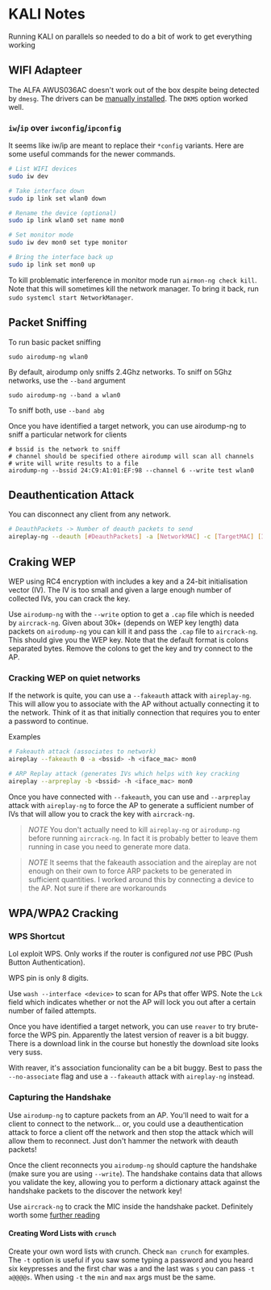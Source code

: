 # KALI Notes

Running KALI on parallels so needed to do a bit of work to get everything working

## WIFI Adapteer

The ALFA AWUS036AC doesn't work out of the box despite being detected by `dmesg`. The drivers can 
be [manually installed](https://github.com/aircrack-ng/rtl8812au). The `DKMS` option worked well.

### `iw`/`ip` over `iwconfig`/`ipconfig`

It seems like iw/ip are meant to replace their `*config` variants. Here are some useful commands for the
newer commands.

```sh
# List WIFI devices
sudo iw dev

# Take interface down
sudo ip link set wlan0 down

# Rename the device (optional)
sudo ip link wlan0 set name mon0

# Set monitor mode
sudo iw dev mon0 set type monitor

# Bring the interface back up
sudo ip link set mon0 up
```

To kill problematic interference in monitor mode run `airmon-ng check kill`. Note that this will sometimes
kill the network manager. To bring it back, run `sudo systemcl start NetworkManager`.

## Packet Sniffing

To run basic packet sniffing 

```
sudo airodump-ng wlan0
```

By default, airodump only sniffs 2.4Ghz networks. To sniff on 5Ghz networks, use the `--band` argument

```
sudo airodump-ng --band a wlan0
```

To sniff both, use `--band abg`

Once you have identified a target network, you can use airodump-ng to sniff a particular network for clients

```
# bssid is the network to sniff
# channel should be specified othere airodump will scan all channels
# write will write results to a file
airodump-ng --bssid 24:C9:A1:01:EF:98 --channel 6 --write test wlan0
```

## Deauthentication Attack

You can disconnect any client from any network.

```sh
# DeauthPackets -> Number of deauth packets to send
aireplay-ng --deauth [#DeauthPackets] -a [NetworkMAC] -c [TargetMAC] [Interface]
```

## Craking WEP

WEP using RC4 encryption with includes a key and a 24-bit initialisation vector (IV). The IV is too small
and given a large enough number of collected IVs, you can crack the key.

Use `airodump-ng` with the `--write` option to get a `.cap` file which is needed by `aircrack-ng`. Given 
about 30k+ (depends on WEP key length) data packets on `airodump-ng` you can kill it and pass the `.cap` file to `aircrack-ng`. This
should give you the WEP key. Note that the default format is colons separated bytes. Remove the colons 
to get the key and try connect to the AP.

### Cracking WEP on quiet networks

If the network is quite, you can use a `--fakeauth` attack with `aireplay-ng`. This will allow you to 
associate with the AP without actually connecting it to the network. Think of it as that initially
connection that requires you to enter a password to continue.

Examples
```sh
# Fakeauth attack (associates to network)
aireplay --fakeauth 0 -a <bssid> -h <iface_mac> mon0

# ARP Replay attack (generates IVs which helps with key cracking
aireplay --arpreplay -b <bssid> -h <iface_mac> mon0
```

Once you have connected with `--fakeauth`, you can use and `--arpreplay` attack with `aireplay-ng` to
force the AP to generate a sufficient number of IVs that will allow you to crack the key with 
`aircrack-ng`.

> *NOTE* You don't actually need to kill `aireplay-ng` or `airodump-ng` before running `aircrack-ng`. In 
fact it is probably better to leave them running in case you need to generate more data.

> *NOTE* It seems that the fakeauth association and the aireplay are not enough on their own to force
ARP packets to be generated in sufficient quantities. I worked around this by connecting a device to the AP.
Not sure if there are workarounds


## WPA/WPA2 Cracking

### WPS Shortcut

Lol exploit WPS. Only works if the router is configured _not_ use PBC (Push Button Authentication).

WPS pin is only 8 digits.

Use `wash --interface <device>` to scan for APs that offer WPS. Note the `Lck` field which indicates 
whether or not the AP will lock you out after a certain number of failed attempts.

Once you have identified a target network, you can use `reaver` to try brute-force the WPS pin. Apparently
the latest version of reaver is a bit buggy. There is a download link in the course but honestly the 
download site looks very suss. 

With reaver, it's association funcionality can be a bit buggy. Best to pass the `--no-associate` flag and
use a `--fakeauth` attack with `aireplay-ng` instead.

### Capturing the Handshake

Use `airodump-ng` to capture packets from an AP. You'll need to wait for a client to connect to the 
network... or, you could use a deauthentication attack to force a client off the network and then stop
the attack which will allow them to reconnect. Just don't hammer the network with deauth packets!

Once the client reconnects you `airodump-ng` should capture the handshake (make sure you are using 
`--write`). The handshake contains data that allows you validate the key, allowing you to perform
a dictionary attack against the handshake packets to the discover the network key!

Use `aircrack-ng` to crack the MIC inside the handshake packet. Definitely worth some 
[further reading](https://www.wifi-professionals.com/2019/01/4-way-handshake)

#### Creating Word Lists with `crunch`

Create your own word lists with crunch. Check `man crunch` for examples. The `-t` option is useful if you
saw some typing a password and you heard six keypresses and the first char was `a` and the last was `s`
you can pass `-t a@@@@s`. When using `-t` the `min` and `max` args must be the same.



